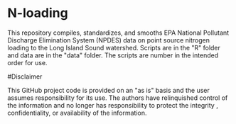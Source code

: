 # N-loading

This repository compiles, standardizes, and smooths EPA National Pollutant Discharge Elimination System (NPDES) data on point source nitrogen loading to the Long Island Sound watershed. Scripts are in the "R" folder and data are in the "data" folder. The scripts are number in the intended order for use. 

#Disclaimer

This GitHub project code is provided on an "as is" basis and the user assumes responsibility for its use.  The authors have relinquished control of the information and no longer has responsibility to protect the integrity , confidentiality, or availability of the information. 

